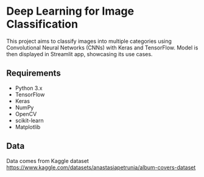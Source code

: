 
# Deep Learning for Image Classification

This project aims to classify images into multiple categories using Convolutional Neural Networks (CNNs) with Keras and TensorFlow. Model is then displayed in Streamlit app, showcasing its use cases. 

## Requirements
- Python 3.x
- TensorFlow
- Keras
- NumPy
- OpenCV
- scikit-learn
- Matplotlib

## Data 
Data comes from Kaggle dataset 
https://www.kaggle.com/datasets/anastasiapetrunia/album-covers-dataset

